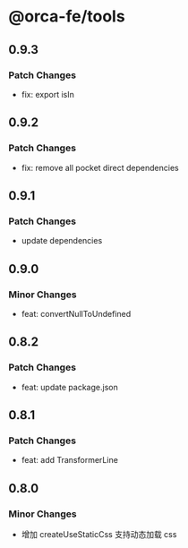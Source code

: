 # @orca-fe/tools

## 0.9.3

### Patch Changes

- fix: export isIn

## 0.9.2

### Patch Changes

- fix: remove all pocket direct dependencies

## 0.9.1

### Patch Changes

- update dependencies

## 0.9.0

### Minor Changes

- feat: convertNullToUndefined

## 0.8.2

### Patch Changes

- feat: update package.json

## 0.8.1

### Patch Changes

- feat: add TransformerLine

## 0.8.0

### Minor Changes

- 增加 createUseStaticCss 支持动态加载 css
